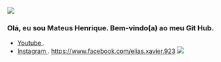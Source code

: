 ![](https://github-readme-stats.vercel.app/api?username=mateushenriquefonsecaxavierdasilva&show_icons=true&theme=dracula&include_all_commits=true&count_private=true)
### Olá, eu sou Mateus Henrique. Bem-vindo(a) ao meu Git Hub.  
- [ Youtube ](https://www.youtube.com/channel/UClAIWVdFVyuP6H3DwXmFy_g).
- [ Instagram ](https://www.instagram.com/mateus.henrique.10/).
https://www.facebook.com/elias.xavier.923
![](https://raw.githubusercontent.com/mateushenriquefonsecaxavierdasilva/mateushenriquefonsecaxavierdasilva/3efcd51d5cb7020fe741a1bfd5b0ab72d817d9df/snk_gif.svg)
